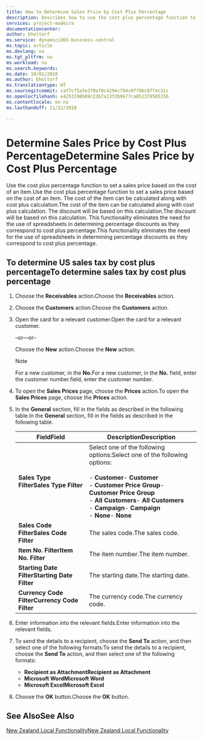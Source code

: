 ```yaml
---
title: How to Determine Sales Price by Cost Plus Percentage
description: Describes how to use the cost plus percentage function to set a sales price based on the cost of an item.
services: project-madeira
documentationcenter: 
author: bholtorf
ms.service: dynamics365-business-central
ms.topic: article
ms.devlang: na
ms.tgt_pltfrm: na
ms.workload: na
ms.search.keywords: 
ms.date: 10/01/2018
ms.author: bholtorf
ms.translationtype: HT
ms.sourcegitcommit: caf7cf5afe370af0c4294c794c0ff9bc8ff4c31c
ms.openlocfilehash: e4253198b89c23b7a13f2b9677ca851378585156
ms.contentlocale: en-nz
ms.lasthandoff: 11/22/2018

---
```

# <a name="determine-sales-price-by-cost-plus-percentage"></a><span data-ttu-id="fae63-103">Determine Sales Price by Cost Plus Percentage</span><span class="sxs-lookup"><span data-stu-id="fae63-103">Determine Sales Price by Cost Plus Percentage</span></span>
<span data-ttu-id="fae63-104">Use the cost plus percentage function to set a sales price based on the cost of an item.</span><span class="sxs-lookup"><span data-stu-id="fae63-104">Use the cost plus percentage function to set a sales price based on the cost of an item.</span></span> <span data-ttu-id="fae63-105">The cost of the item can be calculated along with cost plus calculation.</span><span class="sxs-lookup"><span data-stu-id="fae63-105">The cost of the item can be calculated along with cost plus calculation.</span></span> <span data-ttu-id="fae63-106">The discount will be based on this calculation.</span><span class="sxs-lookup"><span data-stu-id="fae63-106">The discount will be based on this calculation.</span></span> <span data-ttu-id="fae63-107">This functionality eliminates the need for the use of spreadsheets in determining percentage discounts as they correspond to cost plus percentage.</span><span class="sxs-lookup"><span data-stu-id="fae63-107">This functionality eliminates the need for the use of spreadsheets in determining percentage discounts as they correspond to cost plus percentage.</span></span>  

## <a name="to-determine-sales-tax-by-cost-plus-percentage"></a><span data-ttu-id="fae63-108">To determine US sales tax by cost plus percentage</span><span class="sxs-lookup"><span data-stu-id="fae63-108">To determine sales tax by cost plus percentage</span></span>  

1.  <span data-ttu-id="fae63-109">Choose the **Receivables** action.</span><span class="sxs-lookup"><span data-stu-id="fae63-109">Choose the **Receivables** action.</span></span>  
3.  <span data-ttu-id="fae63-110">Choose the **Customers** action.</span><span class="sxs-lookup"><span data-stu-id="fae63-110">Choose the **Customers** action.</span></span>  
4.  <span data-ttu-id="fae63-111">Open the card for a relevant customer.</span><span class="sxs-lookup"><span data-stu-id="fae63-111">Open the card for a relevant customer.</span></span>  

     <span data-ttu-id="fae63-112">–or–</span><span class="sxs-lookup"><span data-stu-id="fae63-112">–or–</span></span>  

    <span data-ttu-id="fae63-113">Choose the **New** action.</span><span class="sxs-lookup"><span data-stu-id="fae63-113">Choose the **New** action.</span></span>  

    > [!NOTE]  
    >  <span data-ttu-id="fae63-114">For a new customer, in the **No.**</span><span class="sxs-lookup"><span data-stu-id="fae63-114">For a new customer, in the **No.**</span></span> <span data-ttu-id="fae63-115">field, enter the customer number.</span><span class="sxs-lookup"><span data-stu-id="fae63-115">field, enter the customer number.</span></span>  

5.  <span data-ttu-id="fae63-116">To open the **Sales Prices** page, choose the **Prices** action.</span><span class="sxs-lookup"><span data-stu-id="fae63-116">To open the **Sales Prices** page, choose the **Prices** action.</span></span>  
6.  <span data-ttu-id="fae63-117">In the **General** section, fill in the fields as described in the following table.</span><span class="sxs-lookup"><span data-stu-id="fae63-117">In the **General** section, fill in the fields as described in the following table.</span></span>  

    |<span data-ttu-id="fae63-118">Field</span><span class="sxs-lookup"><span data-stu-id="fae63-118">Field</span></span>|<span data-ttu-id="fae63-119">Description</span><span class="sxs-lookup"><span data-stu-id="fae63-119">Description</span></span>|  
    |-----------|-----------------|  
    |<span data-ttu-id="fae63-120">**Sales Type Filter**</span><span class="sxs-lookup"><span data-stu-id="fae63-120">**Sales Type Filter**</span></span>|<span data-ttu-id="fae63-121">Select one of the following options:</span><span class="sxs-lookup"><span data-stu-id="fae63-121">Select one of the following options:</span></span><br /><br /> <span data-ttu-id="fae63-122">-   **Customer**</span><span class="sxs-lookup"><span data-stu-id="fae63-122">-   **Customer**</span></span><br /><span data-ttu-id="fae63-123">-   **Customer Price Group**</span><span class="sxs-lookup"><span data-stu-id="fae63-123">-   **Customer Price Group**</span></span><br /><span data-ttu-id="fae63-124">-   **All Customers**</span><span class="sxs-lookup"><span data-stu-id="fae63-124">-   **All Customers**</span></span><br /><span data-ttu-id="fae63-125">-   **Campaign**</span><span class="sxs-lookup"><span data-stu-id="fae63-125">-   **Campaign**</span></span><br /><span data-ttu-id="fae63-126">-   **None**</span><span class="sxs-lookup"><span data-stu-id="fae63-126">-   **None**</span></span>|  
    |<span data-ttu-id="fae63-127">**Sales Code Filter**</span><span class="sxs-lookup"><span data-stu-id="fae63-127">**Sales Code Filter**</span></span>|<span data-ttu-id="fae63-128">The sales code.</span><span class="sxs-lookup"><span data-stu-id="fae63-128">The sales code.</span></span>|  
    |<span data-ttu-id="fae63-129">**Item No. Filter**</span><span class="sxs-lookup"><span data-stu-id="fae63-129">**Item No. Filter**</span></span>|<span data-ttu-id="fae63-130">The item number.</span><span class="sxs-lookup"><span data-stu-id="fae63-130">The item number.</span></span>|  
    |<span data-ttu-id="fae63-131">**Starting Date Filter**</span><span class="sxs-lookup"><span data-stu-id="fae63-131">**Starting Date Filter**</span></span>|<span data-ttu-id="fae63-132">The starting date.</span><span class="sxs-lookup"><span data-stu-id="fae63-132">The starting date.</span></span>|  
    |<span data-ttu-id="fae63-133">**Currency Code Filter**</span><span class="sxs-lookup"><span data-stu-id="fae63-133">**Currency Code Filter**</span></span>|<span data-ttu-id="fae63-134">The currency code.</span><span class="sxs-lookup"><span data-stu-id="fae63-134">The currency code.</span></span>|  

7.  <span data-ttu-id="fae63-135">Enter information into the relevant fields.</span><span class="sxs-lookup"><span data-stu-id="fae63-135">Enter information into the relevant fields.</span></span>  
8.  <span data-ttu-id="fae63-136">To send the details to a recipient, choose the **Send To** action, and then select one of the following formats:</span><span class="sxs-lookup"><span data-stu-id="fae63-136">To send the details to a recipient, choose the **Send To** action, and then select one of the following formats:</span></span>  

    - <span data-ttu-id="fae63-137">**Recipient as Attachment**</span><span class="sxs-lookup"><span data-stu-id="fae63-137">**Recipient as Attachment**</span></span>  
    - <span data-ttu-id="fae63-138">**Microsoft Word**</span><span class="sxs-lookup"><span data-stu-id="fae63-138">**Microsoft Word**</span></span>  
    - <span data-ttu-id="fae63-139">**Microsoft Excel**</span><span class="sxs-lookup"><span data-stu-id="fae63-139">**Microsoft Excel**</span></span>  

9. <span data-ttu-id="fae63-140">Choose the **OK** button.</span><span class="sxs-lookup"><span data-stu-id="fae63-140">Choose the **OK** button.</span></span>  

## <a name="see-also"></a><span data-ttu-id="fae63-141">See Also</span><span class="sxs-lookup"><span data-stu-id="fae63-141">See Also</span></span>  
[<span data-ttu-id="fae63-142">New Zealand Local Functionality</span><span class="sxs-lookup"><span data-stu-id="fae63-142">New Zealand Local Functionality</span></span>](new-zealand-local-functionality.md)

